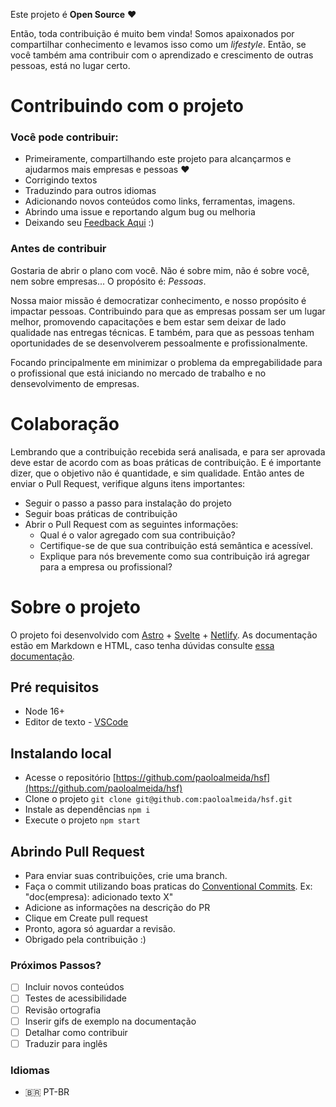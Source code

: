 Este projeto é **Open Source** ❤

Então, toda contribuição é muito bem vinda! Somos apaixonados por compartilhar conhecimento e levamos isso como um *lifestyle*. Então, se você também ama contribuir com o aprendizado e crescimento de outras pessoas, está no lugar certo.

# <a name="problema"></a> Contribuindo com o projeto

### Você pode contribuir:

- Primeiramente, compartilhando este projeto para alcançarmos e ajudarmos mais empresas e pessoas ❤
- Corrigindo textos
- Traduzindo para outros idiomas
- Adicionando novos conteúdos como links, ferramentas, imagens.
- Abrindo uma issue e reportando algum bug ou melhoria
- Deixando seu [Feedback Aqui](mailto:paolo.2frame@gmail.com) :)

### Antes de contribuir
Gostaria de abrir o plano com você. Não é sobre mim, não é sobre você, nem sobre empresas... O propósito é: *Pessoas*.

Nossa maior missão é democratizar conhecimento, e nosso propósito é impactar pessoas. Contribuindo para que as empresas possam ser um lugar melhor, promovendo capacitações e bem estar sem deixar de lado qualidade nas entregas técnicas. E também, para que as pessoas tenham oportunidades de se desenvolverem pessoalmente e profissionalmente.

Focando principalmente em minimizar o problema da empregabilidade para o profissional que está iniciando no mercado de trabalho e no densevolvimento de empresas.

# Colaboração

Lembrando que a contribuição recebida será analisada, e para ser aprovada deve estar de acordo com as boas práticas de contribuição. E é importante dizer, que o objetivo não é quantidade, e sim qualidade. Então antes de enviar o Pull Request, verifique alguns itens importantes:

- Seguir o passo a passo para instalação do projeto
- Seguir boas práticas de contribuição
- Abrir o Pull Request com as seguintes informações:
  - Qual é o valor agregado com sua contribuição?
  - Certifique-se de que sua contribuição está semântica e acessível.
  - Explique para nós brevemente como sua contribuição irá agregar para a empresa ou profissional?


# Sobre o projeto
O projeto foi desenvolvido com [Astro](https://astro.build/) + [Svelte](https://svelte.dev/) + [Netlify](https://app.netlify.com/).
 As documentação estão em Markdown e HTML, caso tenha dúvidas consulte [essa documentação](https://about.gitlab.com/handbook/markdown-guide/).

## Pré requisitos
- Node 16+
- Editor de texto - [VSCode](https://code.visualstudio.com/)


## Instalando local
- Acesse o repositório [https://github.com/paoloalmeida/hsf](https://github.com/paoloalmeida/hsf)
- Clone o projeto `git clone git@github.com:paoloalmeida/hsf.git`
- Instale as dependências `npm i`
- Execute o projeto `npm start`

## Abrindo Pull Request
- Para enviar suas contribuições, crie uma branch.
- Faça o commit utilizando boas praticas do [Conventional Commits](https://www.conventionalcommits.org/en/v1.0.0/). Ex: "doc(empresa): adicionado texto X"
- Adicione as informações na descrição do PR
- Clique em Create pull request
- Pronto, agora só aguardar a revisão.
- Obrigado pela contribuição :)

### Próximos Passos?

- [ ] Incluir novos conteúdos
- [ ] Testes de acessibilidade
- [ ] Revisão ortografia
- [ ] Inserir gifs de exemplo na documentação
- [ ] Detalhar como contribuir
- [ ] Traduzir para inglês

### Idiomas
- 🇧🇷 PT-BR